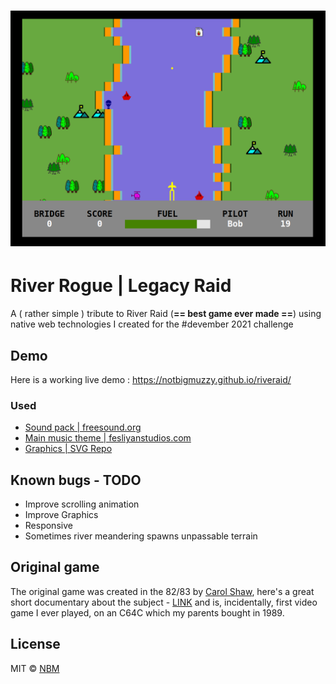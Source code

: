# ![RiveRogue](graphics/background/screen.png)

# River Rogue | Legacy Raid
   A ( rather simple ) tribute to River Raid (**== best game ever made ==**) using native web technologies I created for the #devember 2021 challenge

## Demo
Here is a working live demo : https://notbigmuzzy.github.io/riveraid/

### Used
- [Sound pack | freesound.org](https://freesound.org/people/LittleRobotSoundFactory/packs/16681/)
- [Main music theme | fesliyanstudios.com](https://www.fesliyanstudios.com/)
- [Graphics | SVG Repo](https://www.svgrepo.com/)

## Known bugs - TODO
- Improve scrolling animation
- Improve Graphics
- Responsive
- Sometimes river meandering spawns unpassable terrain	

## Original game
   The original game was created in the 82/83 by [Carol Shaw](https://en.wikipedia.org/wiki/Carol_Shaw), here's a great short documentary about the subject - [LINK](https://www.youtube.com/watch?v=1OcT5zJzVV0) and is, incidentally, first video game I ever played, on an C64C which my parents bought in 1989.

## License
MIT © [NBM](http://notbigmuzzy.github.io/)